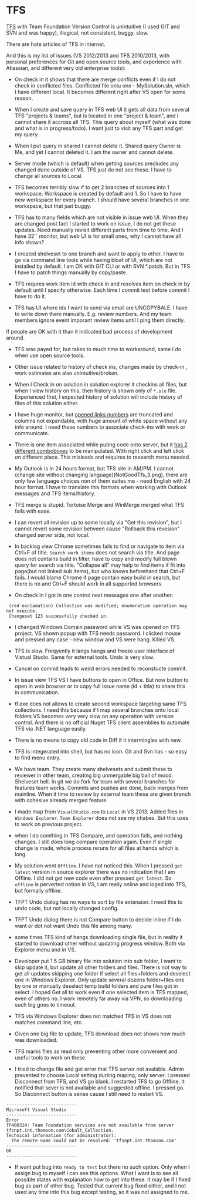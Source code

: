 
TFS
===

[TFS] with Team Foundation Version Control is unintuitive (I used GIT and SVN and was happy), illogical, not consistent, buggy, slow.

There are hate articles of TFS in internet.  

And this is my  list of issues (VS 2012/2013 and TFS 2010/2013, with personal preferences for Git and open source tools, and experience with Atlassian, and different very old enterprise tools):

- On check in it shows that there are merge conflicts even if I do not check in conflicted files. Conflicted file onlu one - MySolution.sln, which I have different local. It becomes different right after VS open for some reason.

- When I create and save query in TFS web UI it gets all data from several TFS "projects & teams", but is located in one "project & team", and I cannot share it accross all TFS. This query about myself (what was done and what is in progress/todo). I want just to visit any TFS part and get my query.

- When I put query in shared I cannot delete it. Shared query Owner is Me, and yet I cannot deleted it. I am the owner and cannot delete.

- Server mode (which is default) when getting sources precludes any changed done outside of VS. TFS just do not see these. I have to change all sources to Local.

- TFS becomes terribly slow if to get 2 branches of sources into 1 workspace. Workspace is created by default and 1. So I have to have new workspace for every branch. I should have several branches in one workspace, but that just buggy.

- TFS has to many fields which are not visible in issue web UI. When they are changed post fact I started to work on issue, I do not get these updates. Need manually revisit different parts from time to time. And I have 32`` monitor, but web UI is for small ones, why I cannot have all info shown?

- I created shelveset to one branch and want to apply to other. I have to go via command line tools while having bloat of UI, which are not installed by default. I am OK with GIT CLI or with SVN *.patch. But in TFS I have to patch things manually by copy/paste.

- TFS requres work item id with check in and resolves item on check in by default until I specify otherwise. Each time I commit test before commit I have to do it.

- TFS has UI where ids I want to send via email are UNCOPYBALE. I have to write down them manually. E.g. review numbers. And my team members ignore event imporant review items until I ping them directly.

If people are OK with it than it indicated bad process of development around.

- TFS was payed for, but takes to much time to workaround, same I do when use open source tools.

- Other issue related to history of check ins, changes made by check-in , work estimates are also unintuitive/broken.

- When I Check in on solution in solution explorer it checkins all files, but when I view history on this, then history is shown only of `*.sln` file. Experienced first, I expected history of solution will include history of files of this solution either.

- I have huge monitor, but [opened links numbers](NotGoodTfs_1.png) are truncated and columns not expandable, with huge amount of white space without any info around. I need these numbers to associate check-ins with work or communicate.

- There is one item associated while puting code onto server, but it [has 2 different comboboxes](NotGoodTfs_2.png) to be manipulated. With right click and left click on different place. This misleads and requires to research menu needed.

- My Outlook is in 24 hours format, but TFS site in AM/PM.
I cannot (change site without changing language)(NotGoodTfs_3.png), there are only few language choices non of them suites me - need English with 24 hour format.
I have to translate this formats when working with Outlook messages and TFS items/history.

- TFS merge is stupid. Tortoise Merge and WinMerge merged what  TFS fails with ease.

- I can revert all revision up to some locally via "Get this revision", but I cannot revert some revision between cause "Rollback this revesion" changed server side, not local.

- In backlog view Chrome sometimes fails to find or navigate to item via Ctrl+F of title. `Search work items` does not search via title. And page does not contains build in filter,  have to copy and modify full blown query for search via title. "Collapse all" may help to find items if fit into page(but not linked sub items), but who knows beforehand that Ctrl+F fails. I would blame Chrome if page contain easy build in search, but there is no and Ctrl+F should work in all supported browsers.

- On check in I got in one control next messages one after another:
```
 (red exclamation) Collection was modified; enumeration operation may not execute.
 Changeset 123 successfully checked in.
 ```
 
 - I changed Windows Domain password while VS was opened on TFS project. VS shown popup with TFS needs password. I clicked mouse and pressed any case - new window and VS were hang. Killed VS.
 
 - TFS is slow. Freqyently it langs hangs and freeze user interface of Vistual Studio. Same for external tools.  Undo is very slow.
 
 - Cancel on commit leads to weird errors needed to reconstucte commit. 
 
 - In issue view TFS VS I have buttons to open in Office. But now button to open in web browser or to copy full issue name (id + title) to share this in communication.
 
- tf.exe does not allows to create second workspace targeting same TFS collections. I need this because if I map several branches onto local folders VS becomes very very slow on any operation with version control. And there is no official Nuget TFS client assemblies to automate TFS via .NET language easily.

- There is no means to copy old code in Diff if it intermingles with new.

- TFS is integerated into shell, but has no icon. Git and Svn has - so easy to find menu entry.

- We have team. They create many shelvesets and submit these to reviewer in other team, creating big unmergable big ball of mood. Shelveset hell. In git we do fork for team with several branches for features team works. Commits and pushes are done, back merges from mainline. When it time to review by external team these are given branch with cohesive already merged feature.

- I made map from `VisualStudio.com` to `Local` in VS 2013. Added files in `Windows Explorer`. `Team Explorer` does not see my chabes. But this uses to work on previous project.

- when I do somthing in TFS Compare, and operation fails, and nothing changes. I still does long compare operation again. Even if single change is made, whole process reruns for all files at hands which is long.

- My solution went `Offline`. I have not noticed this. When I pressed `get latest` version in source explorer there was no indication that I am Offline. I did not get new code even after pressed `get latest`. So `offline` is perverted notion in VS, I am really online and loged into TFS, but formally offline.

- TFPT Undo dialog has no ways to sort by file extension. I need this to undo code, but not locally changed config.

- TFPT Undo dialog there is not Compare button to decide inline if I do want or dot not want Undo this file among many.

- some times TFS kind of hangs downloading single file, but in reality it started to download other without updating progress window. Both via Explorer menu and in VS.

- Developer put 1.5 GB binary file into solution into sub folder, I want to skip update it, but update all other folders and files. There is not way to get all updates skipping one folder if select all files+folders and deselect one in Windows Explorer. Only update several dozens folder+files one by one or manually deselect temp build folders and pure files got in select. I hoped Get all to work even if one selected item is TFS mapped, even of others no. I work remotely far away via VPN, so downloading such big goes to timeout.

- TFS via Windows Explorer does not matched TFS in VS does not matches command line, etc.

- Given one big file to update, TFS download does not shows how much was downloaded.

- TFS marks files as read only preventing other more convenient and useful tools to work on these.

- I tried to change file and get error that TFS server not avalable. Admin prevented to choose Local setting duriing maping, only server.  I pressed Disconnect from TFS, and VS go blank. I restarted TFS to go Offline. It notified that sever is not available and suggested offline. I pressed go. So Disconnect button is sense cause I still need to restart VS.

```
---------------------------
Microsoft Visual Studio
---------------------------
Error
TF400324: Team Foundation services are not available from server tfsnpt.int.thomson.com\Cobalt_Collection.
Technical information (for administrator):
  The remote name could not be resolved: 'tfsnpt.int.thomson.com'
---------------------------
OK   
---------------------------
```

- If want put bug into `ready to test` but there no such option. Only when I assign bug to myself I can see this options. What I want is to see all possible states with explanation how to get into these. 
It may be if I fixed bug as part of other bug. Tested that current bug fixed either, and I not used any time into this bug except testing, so it was not assigned to me.




[TFS]: https://en.wikipedia.org/wiki/Team_Foundation_Server


